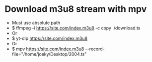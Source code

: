 Download m3u8 stream with mpv
=====
* Must use absolute path
* $ ffmpeg -i https://site.com/index.m3u8 -c copy ./download.ts
* Or
* $ yt-dlp https://site.com/index.m3u8
* Or
* $ mpv https://site.com/index.m3u8 --record-file="/home/joeky/Desktop/2004.ts"
